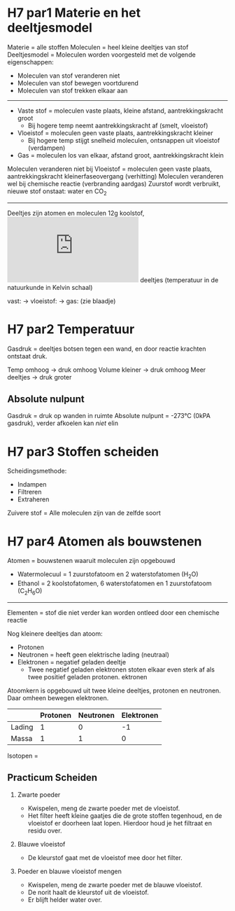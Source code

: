 # H7 par1 Materie en het deeltjesmodel
Materie = alle stoffen
Moleculen = heel kleine deeltjes van stof
Deeltjesmodel = Moleculen worden voorgesteld met de volgende eigenschappen:
*  Moleculen van stof veranderen niet
* Moleculen van stof bewegen voortdurend
* Moleculen van stof trekken elkaar aan
---
* Vaste stof = moleculen vaste plaats, kleine afstand, aantrekkingskracht groot
	* Bij hogere temp neemt aantrekkingskracht af (smelt, vloeistof)
* Vloeistof = moleculen geen vaste plaats, aantrekkingskracht kleiner
	* Bij hogere temp stijgt snelheid moleculen, ontsnappen uit vloeistof (verdampen)
* Gas = moleculen los van elkaar, afstand groot, aantrekkingskracht klein

Moleculen veranderen niet bij Vloeistof = moleculen geen vaste plaats, aantrekkingskracht kleinerfaseovergang (verhitting)
Moleculen veranderen wel bij chemische reactie (verbranding aardgas)
Zuurstof wordt verbruikt, nieuwe stof onstaat: water en CO<sub>2</sub>

---


Deeltjes zijn atomen en moleculen
12g koolstof, ![enter image description here](https://latex.codecogs.com/png.latex?6.23%20*%2010%5E2%5E3) deeltjes
(temperatuur in de natuurkunde in Kelvin schaal)

vast: &rarr; vloeistof: &rarr; gas:
(zie blaadje)

# H7 par2 Temperatuur
Gasdruk = deeltjes botsen tegen een wand, en door reactie krachten ontstaat druk.

Temp omhoog &rarr; druk omhoog
Volume kleiner &rarr; druk omhoog
Meer deeltjes &rarr; druk groter

## Absolute nulpunt
Gasdruk = druk op wanden in ruimte
Absolute nulpunt = -273&deg;C (0kPA gasdruk), verder afkoelen kan *niet*
elin 

# H7 par3 Stoffen scheiden
Scheidingsmethode:
- Indampen
- Filtreren
- Extraheren

Zuivere stof = Alle moleculen zijn van de zelfde soort

# H7 par4 Atomen als bouwstenen
Atomen = bouwstenen waaruit moleculen zijn opgebouwd
- Watermolecuul = 1 zuurstofatoom en 2 waterstofatomen (H<sub>2</sub>O)
- Ethanol = 2 koolstofatomen, 6 waterstofatomen en 1 zuurstofatoom (C<sub>2</sub>H<sub>6</sub>O)

---
Elementen = stof die niet verder kan worden ontleed door een chemische reactie

Nog kleinere deeltjes dan atoom:
- Protonen
- Neutronen = heeft geen elektrische lading (neutraal)
- Elektronen = negatief geladen deeltje
	- Twee negatief geladen elektronen stoten elkaar even sterk af als twee positief geladen protonen.
 ektronen

Atoomkern is opgebouwd uit twee kleine deeltjes, protonen en neutronen.
Daar omheen bewegen elektronen.

|   | Protonen  | Neutronen  | Elektronen  |
|---|---|---|---|
| Lading  | 1  | 0  | -1  |
| Massa  |  1 | 1  | 0
Isotopen = 


## Practicum Scheiden
1. Zwarte poeder
	* Kwispelen, meng de zwarte poeder met de vloeistof.
	* Het filter heeft kleine gaatjes die de grote stoffen tegenhoud, en de vloeistof er doorheen laat lopen. Hierdoor houd je het filtraat en residu over.

2. Blauwe vloeistof
	* De kleurstof gaat met de vloeistof mee door het filter.

3. Poeder en blauwe vloeistof mengen
	* Kwispelen, meng de zwarte poeder met de blauwe vloeistof.
	* De norit haalt de kleurstof uit de vloeistof.
	* Er blijft helder water over.
<!--stackedit_data:
eyJoaXN0b3J5IjpbNjU2ODA1MjQwLC0xMTk3MjE4NDM2LDIwMj
EzNjg3ODAsLTEyMzc2ODgwMjVdfQ==
-->